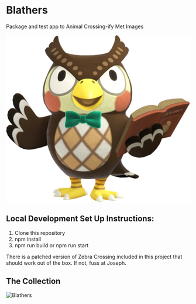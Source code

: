 # Blathers
Package and test app to Animal Crossing-ify Met Images

![Blathers](blathers.png)

## Local Development Set Up Instructions:
1. Clone this repository
2. npm install
3. npm run build or npm run start

There is a patched version of Zebra Crossing included in this project that should work out of the box. If not, fuss at Joseph.

## The Collection

![Blathers](joseph.png)
